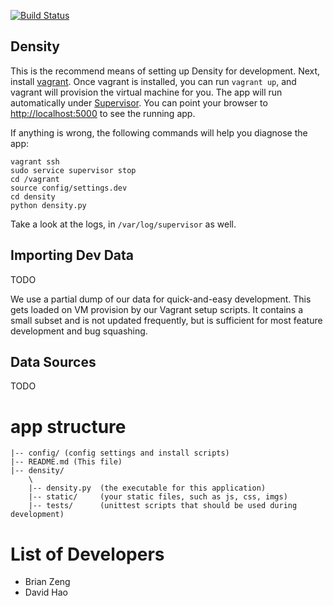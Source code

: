 
[![Build Status](https://travis-ci.org/adicu/density.svg?branch=master)](https://travis-ci.org/adicu/density)

Density
---

This is the recommend means of setting up Density for development.
Next, install [vagrant](http://www.vagrantup.com/).
Once vagrant is installed, you can run `vagrant up`, and vagrant will provision the virtual machine for you.
The app will run automatically under [Supervisor](http://supervisord.org/).
You can point your browser to [http://localhost:5000](http://localhost:5000) to see the running app.

If anything is wrong, the following commands will help you diagnose the app:

    vagrant ssh
    sudo service supervisor stop
    cd /vagrant
    source config/settings.dev
    cd density
    python density.py

Take a look at the logs, in `/var/log/supervisor` as well.



## Importing Dev Data

TODO

We use a partial dump of our data for quick-and-easy development. This gets
loaded on VM provision by our Vagrant setup scripts. It contains a small subset
and is not updated frequently, but is sufficient for most feature development
and bug squashing.





## Data Sources

TODO


# app structure

```
|-- config/ (config settings and install scripts)
|-- README.md (This file)
|-- density/
    \
    |-- density.py  (the executable for this application)
    |-- static/     (your static files, such as js, css, imgs)
    |-- tests/      (unittest scripts that should be used during development)
```

# List of Developers
- Brian Zeng
- David Hao